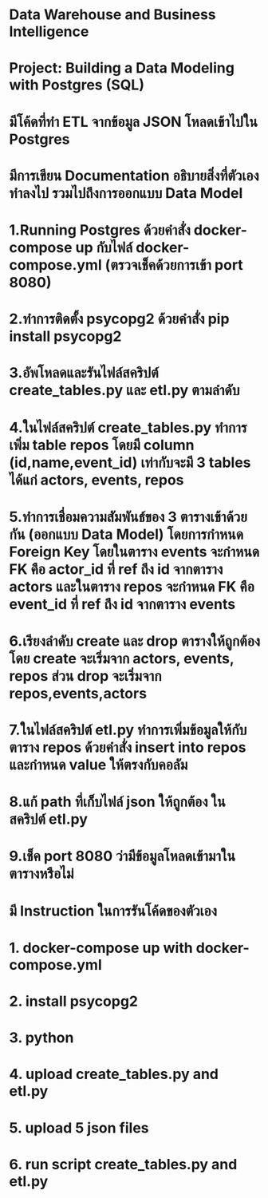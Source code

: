# Data Warehouse and Business Intelligence
# Project: Building a Data Modeling with Postgres (SQL)

# มีโค้ดที่ทำ ETL จากข้อมูล JSON โหลดเข้าไปใน Postgres

# มีการเขียน Documentation อธิบายสิ่งที่ตัวเองทำลงไป รวมไปถึงการออกแบบ Data Model
# 1.Running Postgres ด้วยคำสั่ง docker-compose up กับไฟล์ docker-compose.yml (ตรวจเช็คด้วยการเข้า port 8080)
# 2.ทำการติดตั้ง psycopg2 ด้วยคำสั่ง pip install psycopg2
# 3.อัพโหลดและรันไฟล์สคริปต์ create_tables.py และ etl.py ตามลำดับ
# 4.ในไฟล์สคริปต์ create_tables.py ทำการเพิ่ม table repos โดยมี column (id,name,event_id) เท่ากับจะมี 3 tables ได้แก่ actors, events, repos
# 5.ทำการเชื่อมความสัมพันธ์ของ 3 ตารางเข้าด้วยกัน (ออกแบบ Data Model) โดยการกำหนด Foreign Key โดยในตาราง events จะกำหนด FK คือ actor_id ที่ ref ถึง id จากตาราง actors และในตาราง repos จะกำหนด FK คือ event_id ที่ ref ถึง id จากตาราง events
# 6.เรียงลำดับ create และ drop ตารางให้ถูกต้อง โดย create จะเริ่มจาก actors, events, repos ส่วน drop จะเริ่มจาก repos,events,actors
# 7.ในไฟล์สคริปต์ etl.py ทำการเพิ่มข้อมูลให้กับตาราง repos ด้วยคำสั่ง insert into repos และกำหนด value ให้ตรงกับคอลัม
# 8.แก้ path ที่เก็บไฟล์ json ให้ถูกต้อง ในสคริปต์ etl.py 
# 9.เช็ค port 8080 ว่ามีข้อมูลโหลดเข้ามาในตารางหรือไม่

# มี Instruction ในการรันโค้ดของตัวเอง
# 1. docker-compose up with docker-compose.yml 
# 2. install psycopg2
# 3. python 
# 4. upload create_tables.py and etl.py
# 5. upload 5 json files
# 6. run script create_tables.py and etl.py